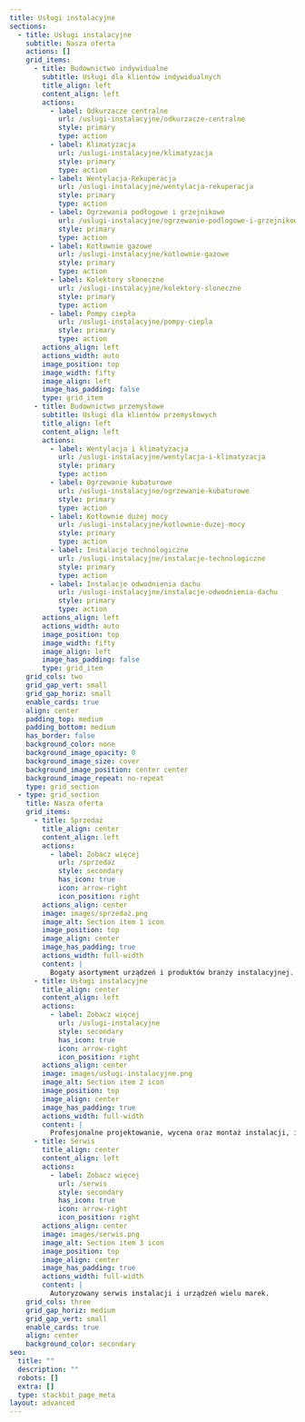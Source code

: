 ```yaml
---
title: Usługi instalacyjne
sections:
  - title: Usługi instalacyjne
    subtitle: Nasza oferta
    actions: []
    grid_items:
      - title: Budownictwo indywidualne
        subtitle: Usługi dla klientów indywidualnych
        title_align: left
        content_align: left
        actions:
          - label: Odkurzacze centralne
            url: /uslugi-instalacyjne/odkurzacze-centralne
            style: primary
            type: action
          - label: Klimatyzacja
            url: /uslugi-instalacyjne/klimatyzacja
            style: primary
            type: action
          - label: Wentylacja-Rekuperacja
            url: /uslugi-instalacyjne/wentylacja-rekuperacja
            style: primary
            type: action
          - label: Ogrzewania podłogowe i grzejnikowe
            url: /uslugi-instalacyjne/ogrzewanie-podlogowe-i-grzejnikowe
            style: primary
            type: action
          - label: Kotłownie gazowe
            url: /uslugi-instalacyjne/kotlownie-gazowe
            style: primary
            type: action
          - label: Kolektory słoneczne
            url: /uslugi-instalacyjne/kolektory-sloneczne
            style: primary
            type: action
          - label: Pompy ciepła
            url: /uslugi-instalacyjne/pompy-ciepla
            style: primary
            type: action
        actions_align: left
        actions_width: auto
        image_position: top
        image_width: fifty
        image_align: left
        image_has_padding: false
        type: grid_item
      - title: Budownictwo przemysłowe
        subtitle: Usługi dla klientów przemysłowych
        title_align: left
        content_align: left
        actions:
          - label: Wentylacja i klimatyzacja
            url: /uslugi-instalacyjne/wentylacja-i-klimatyzacja
            style: primary
            type: action
          - label: Ogrzewanie kubaturowe
            url: /uslugi-instalacyjne/ogrzewanie-kubaturowe
            style: primary
            type: action
          - label: Kotłownie dużej mocy
            url: /uslugi-instalacyjne/kotlownie-duzej-mocy
            style: primary
            type: action
          - label: Instalacje technologiczne
            url: /uslugi-instalacyjne/instalacje-technologiczne
            style: primary
            type: action
          - label: Instalacje odwodnienia dachu
            url: /uslugi-instalacyjne/instalacje-odwodnienia-dachu
            style: primary
            type: action
        actions_align: left
        actions_width: auto
        image_position: top
        image_width: fifty
        image_align: left
        image_has_padding: false
        type: grid_item
    grid_cols: two
    grid_gap_vert: small
    grid_gap_horiz: small
    enable_cards: true
    align: center
    padding_top: medium
    padding_bottom: medium
    has_border: false
    background_color: none
    background_image_opacity: 0
    background_image_size: cover
    background_image_position: center center
    background_image_repeat: no-repeat
    type: grid_section
  - type: grid_section
    title: Nasza oferta
    grid_items:
      - title: Sprzedaż
        title_align: center
        content_align: left
        actions:
          - label: Zobacz więcej
            url: /sprzedaz
            style: secondary
            has_icon: true
            icon: arrow-right
            icon_position: right
        actions_align: center
        image: images/sprzedaż.png
        image_alt: Section item 1 icon
        image_position: top
        image_align: center
        image_has_padding: true
        actions_width: full-width
        content: |
          Bogaty asortyment urządzeń i produktów branży instalacyjnej.
      - title: Usługi instalacyjne
        title_align: center
        content_align: left
        actions:
          - label: Zobacz więcej
            url: /uslugi-instalacyjne
            style: secondary
            has_icon: true
            icon: arrow-right
            icon_position: right
        actions_align: center
        image: images/usługi-instalacyjne.png
        image_alt: Section item 2 icon
        image_position: top
        image_align: center
        image_has_padding: true
        actions_width: full-width
        content: |
          Profesjonalne projektowanie, wycena oraz montaż instalacji, i inne.
      - title: Serwis
        title_align: center
        content_align: left
        actions:
          - label: Zobacz więcej
            url: /serwis
            style: secondary
            has_icon: true
            icon: arrow-right
            icon_position: right
        actions_align: center
        image: images/serwis.png
        image_alt: Section item 3 icon
        image_position: top
        image_align: center
        image_has_padding: true
        actions_width: full-width
        content: |
          Autoryzowany serwis instalacji i urządzeń wielu marek.
    grid_cols: three
    grid_gap_horiz: medium
    grid_gap_vert: small
    enable_cards: true
    align: center
    background_color: secondary
seo:
  title: ""
  description: ""
  robots: []
  extra: []
  type: stackbit_page_meta
layout: advanced
---
```

